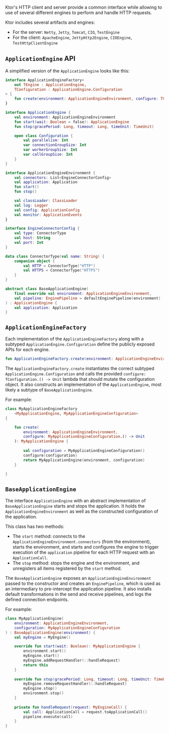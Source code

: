 [//]: # (title: Custom engines)

<include src="lib.md" include-id="outdated_warning"/>

Ktor's HTTP client and server provide a common interface while allowing to use of several different engines to perform and handle HTTP requests.

Ktor includes several artifacts and engines:
* For the server: `Netty`, `Jetty`, `Tomcat`, `CIO`, `TestEngine`
* For the client: `ApacheEngine`, `JettyHttp2Engine`, `CIOEngine`, `TestHttpClientEngine`

## `ApplicationEngine` API

A simplified version of the `ApplicationEngine` looks like this:

<tabs>

```kotlin
interface ApplicationEngineFactory<
    out TEngine : ApplicationEngine,
    TConfiguration : ApplicationEngine.Configuration
> {
    fun create(environment: ApplicationEngineEnvironment, configure: TConfiguration.() -> Unit): TEngine
}

interface ApplicationEngine {
    val environment: ApplicationEngineEnvironment
    fun start(wait: Boolean = false): ApplicationEngine
    fun stop(gracePeriod: Long, timeout: Long, timeUnit: TimeUnit)

    open class Configuration {
        val parallelism: Int
        var connectionGroupSize: Int
        var workerGroupSize: Int
        var callGroupSize: Int
    }
}

interface ApplicationEngineEnvironment {
    val connectors: List<EngineConnectorConfig>
    val application: Application
    fun start()
    fun stop()

    val classLoader: ClassLoader
    val log: Logger
    val config: ApplicationConfig
    val monitor: ApplicationEvents
}

interface EngineConnectorConfig {
    val type: ConnectorType
    val host: String
    val port: Int
}

data class ConnectorType(val name: String) {
    companion object {
        val HTTP = ConnectorType("HTTP")
        val HTTPS = ConnectorType("HTTPS")
    }
}

abstract class BaseApplicationEngine(
    final override val environment: ApplicationEngineEnvironment,
    val pipeline: EnginePipeline = defaultEnginePipeline(environment)
) : ApplicationEngine {
    val application: Application
}
```

</tabs>

## `ApplicationEngineFactory`

Each implementation of the `ApplicationEngineFactory` along with a subtyped `ApplicationEngine.Configuration` define the publicly exposed APIs for each engine.

```kotlin
fun ApplicationEngineFactory.create(environment: ApplicationEngineEnvironment, configure: TConfiguration.() -> Unit): TEngine
```

The `ApplicationEngineFactory.create` instantiates the correct subtyped `ApplicationEngine.Configuration` and calls the provided `configure: TConfiguration.() -> Unit` lambda that should mutate the configuration object. It also constructs an implementation of the `ApplicationEngine`, most likely a subtype of `BaseApplicationEngine`.

For example:

```kotlin
class MyApplicationEngineFactory
    <MyApplicationEngine, MyApplicationEngineConfiguration>
{

    fun create(
        environment: ApplicationEngineEnvironment,
        configure: MyApplicationEngineConfiguration.() -> Unit
    ): MyApplicationEngine {
    
        val configuration = MyApplicationEngineConfiguration()
        configure(configuration)
        return MyApplicationEngine(environment, configuration)
    }
    
}
```

## `BaseApplicationEngine`

The interface `ApplicationEngine` with an abstract implementation of `BaseApplicationEngine` starts and stops the application.
It holds the `ApplicationEngineEnvironment` as well as the constructed configuration of the application.

This class has two methods:

* The `start` method: connects to the `ApplicationEngineEnvironment.connectors` (from the environment), starts the environment,
and starts and configures the engine to trigger execution of the `application` pipeline for each HTTP request with an `ApplicationCall`.
* The `stop` method: stops the engine and the environment, and unregisters all items registered by the `start` method.

The `BaseApplicationEngine` exposes an `ApplicationEngineEnvironment` passed to the constructor and creates an `EnginePipeline`,
which is used as an intermediary to pre-intercept the application pipeline. It also installs default transformations in the send and receive pipelines,
and logs the defined connection endpoints.

For example:

```kotlin
class MyApplicationEngine(
    environment: ApplicationEngineEnvironment,
    configuration: MyApplicationEngineConfiguration
) : BaseApplicationEngine(environment) {
    val myEngine = MyEngine()

    override fun start(wait: Boolean): MyApplicationEngine {
        environment.start()
        myEngine.start()
        myEngine.addRequestHandler(::handleRequest)
        return this
    }
    
    override fun stop(gracePeriod: Long, timeout: Long, timeUnit: TimeUnit) {
        myEngine.removeRequestHandler(::handleRequest)
        myEngine.stop()
        environment.stop()
    }
    
    private fun handleRequest(request: MyEngineCall) {
        val call: ApplicationCall = request.toApplicationCall()
        pipeline.execute(call)
    }
}

```